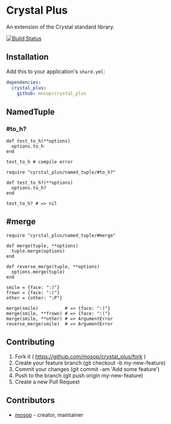 # Crystal Plus

An extension of the Crystal standard library.

[![Build Status](https://travis-ci.org/mosop/crystal_plus.svg?branch=master)](https://travis-ci.org/mosop/crystal_plus)

## Installation

Add this to your application's `shard.yml`:

```yaml
dependencies:
  crystal_plus:
    github: mosop/crystal_plus
```

## NamedTuple

### #to_h?

```crystal
def test_to_h(**options)
  options.to_h
end

test_to_h # compile error
```

```crystal
require "cyrstal_plus/named_tuple/#to_h?"

def test_to_h?(**options)
  options.to_h?
end

test_to_h? # => nil
```

## #merge

```crystal
require "cyrstal_plus/named_tuple/#merge"

def merge(tuple, **options)
  tuple.merge(options)
end

def reverse_merge(tuple, **options)
  options.merge(tuple)
end

smile = {face: ":)"}
frown = {face: ":("}
other = {other: ":P"}

merge(smile)          # => {face: ":)"}
merge(smile, **frown) # => {face: ":("}
merge(smile, **other) # => ArgumentError
reverse_merge(smile)  # => ArgumentError
```

## Contributing

1. Fork it ( https://github.com/mosop/crystal_plus/fork )
2. Create your feature branch (git checkout -b my-new-feature)
3. Commit your changes (git commit -am 'Add some feature')
4. Push to the branch (git push origin my-new-feature)
5. Create a new Pull Request

## Contributors

- [mosop](https://github.com/mosop) - creator, maintainer
